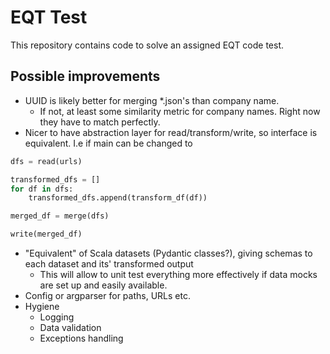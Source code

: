 # EQT Test

This repository contains code to solve an assigned EQT code test.

## Possible improvements
- UUID is likely better for merging *.json's than company name.
  - If not, at least some similarity metric for company names. Right now they have to match perfectly.
- Nicer to have abstraction layer for read/transform/write, so interface is equivalent. I.e if main can be changed to
```python
dfs = read(urls)

transformed_dfs = []
for df in dfs:
    transformed_dfs.append(transform_df(df))

merged_df = merge(dfs)

write(merged_df)
```
- "Equivalent" of Scala datasets (Pydantic classes?), giving schemas to each dataset and its' transformed output
  - This will allow to unit test everything more effectively if data mocks are set up and easily available.
- Config or argparser for paths, URLs etc.
- Hygiene
  - Logging
  - Data validation
  - Exceptions handling